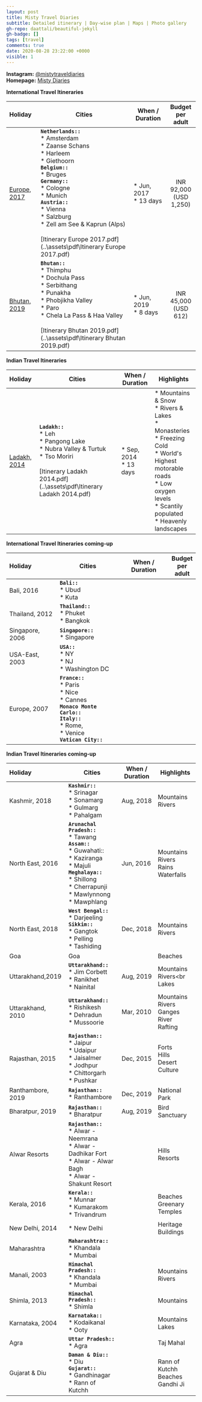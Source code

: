 ```yaml
---
layout: post
title: Misty Travel Diaries
subtitle: Detailed itinerary | Day-wise plan | Maps | Photo gallery
gh-repo: daattali/beautiful-jekyll
gh-badge: []
tags: [travel]
comments: true
date: 2020-08-28 23:22:00 +0000
visible: 1
---
```


**Instagram:** [@mistytraveldiaries](https://www.instagram.com/mistytraveldiaries/)                
**Homepage:** [Misty Diaries](https://tarunpreetkaur.com/)                



**International Travel Itineraries**

| Holiday | Cities | When / Duration | Budget<br />per<br />adult |
| :------ | ------- | ------- | :-----: |
| [Europe, 2017](https://tarunpreetkaur.com/Misty-Travel-Diaries-Europe2017.html) | **`Netherlands::`**<br />* Amsterdam<br />* Zaanse Schans<br />* Harleem<br />* Giethoorn<br />**`Belgium::`**<br />* Bruges<br />**`Germany::`**<br />* Cologne<br />* Munich<br />**`Austria::`**<br />* Vienna<br />* Salzburg<br />* Zell am See & Kaprun (Alps)<br /> <br />[Itinerary Europe 2017.pdf](..\assets\pdf\Itinerary Europe 2017.pdf) | * Jun, 2017<br />* 13 days | INR 92,000<br />(USD 1,250) |
| [Bhutan, 2019](https://tarunpreetkaur.com/Misty-Travel-Diaries-Bhutan2019.html) | **`Bhutan::`**<br />* Thimphu<br />* Dochula Pass<br />* Serbithang<br />* Punakha<br />* Phobjikha Valley<br />* Paro<br />* Chela La Pass & Haa Valley<br /><br />[Itinerary Bhutan 2019.pdf](..\assets\pdf\Itinerary Bhutan 2019.pdf) | * Jun, 2019<br />* 8 days | INR 45,000<br />(USD 612) |

**Indian Travel Itineraries**

| Holiday                                                      | Cities                                                       | When / Duration            | Highlights                                                   |
| :----------------------------------------------------------- | ------------------------------------------------------------ | -------------------------- | ------------------------------------------------------------ |
| [Ladakh, 2014](https://tarunpreetkaur.com/Misty-Travel-Diaries-Ladakh2014.html) | **`Ladakh::`**<br />* Leh<br />* Pangong Lake <br />* Nubra Valley & Turtuk <br />* Tso Moriri<br /><br />[Itinerary Ladakh 2014.pdf](..\assets\pdf\Itinerary Ladakh 2014.pdf) | * Sep, 2014<br />* 13 days | * Mountains & Snow<br />* Rivers & Lakes<br />* Monasteries<br />* Freezing Cold<br />* World's Highest<br />   motorable roads<br />* Low oxygen levels<br />* Scantily populated<br />* Heavenly landscapes |

**International Travel Itineraries  coming-up**

| Holiday         | Cities                                                       | When / Duration | Budget<br />per<br />adult |
| :-------------- | ------------------------------------------------------------ | --------------- | :------------------------: |
| Bali, 2016      | **`Bali::`**<br />* Ubud<br />* Kuta<br />                   |                 |                            |
| Thailand, 2012  | **`Thailand::`**<br />* Phuket<br />* Bangkok<br />          |                 |                            |
| Singapore, 2006 | **`Singapore::`**<br />* Singapore<br />                     |                 |                            |
| USA-East, 2003  | **`USA::`**<br />* NY<br />* NJ<br />* Washington DC         |                 |                            |
| Europe, 2007    | **`France::`**<br />* Paris<br />* Nice<br />* Cannes<br />**`Monaco Monte Carlo::`**<br />**`Italy::`**<br />* Rome,<br />* Venice<br />**`Vatican City::`** |                 |                            |

**Indian Travel Itineraries coming-up**

| Holiday           | Cities                                                       | When / Duration | Highlights                                           |
| :---------------- | ------------------------------------------------------------ | --------------- | ---------------------------------------------------- |
| Kashmir, 2018     | **`Kashmir::`**<br />* Srinagar<br />* Sonamarg<br />* Gulmarg<br />* Pahalgam<br /> | Aug, 2018       | Mountains<br />Rivers                                |
| North East, 2016  | **`Arunachal Pradesh::`**<br />* Tawang<br />**`Assam::`**<br />* Guwahati::<br />* Kaziranga<br />* Majuli<br />**`Meghalaya::`**<br />* Shillong<br />* Cherrapunji<br />* Mawlynnong<br />* Mawphlang | Jun, 2016       | Mountains<br />Rivers<br />Rains<br />Waterfalls     |
| North East, 2018  | **`West Bengal::`**<br />* Darjeeling<br />**`Sikkim::`**<br />* Gangtok<br />* Pelling<br />* Tashiding | Dec, 2018       | Mountains<br />Rivers                                |
| Goa               | Goa                                                          |                 | Beaches                                              |
| Uttarakhand,2019  | **`Uttarakhand::`**<br />* Jim Corbett<br />* Ranikhet<br />* Nainital | Aug, 2019       | Mountains<br />Rivers<br<br />Lakes                  |
| Uttarakhand, 2010 | **`Uttarakhand::`**<br />* Rishikesh<br />* Dehradun<br />* Mussoorie | Mar, 2010       | Mountains<br />Rivers<br />Ganges<br />River Rafting |
| Rajasthan, 2015   | **`Rajasthan::`**<br />* Jaipur<br />* Udaipur<br />* Jaisalmer<br />* Jodhpur<br />* Chittorgarh<br />* Pushkar | Dec, 2015       | Forts<br />Hills<br />Desert<br />Culture            |
| Ranthambore, 2019 | **`Rajasthan::`**<br />* Ranthambore                         | Dec, 2019       | National Park                                        |
| Bharatpur, 2019   | **`Rajasthan::`**<br />* Bharatpur                           | Aug, 2019       | Bird Sanctuary                                       |
| Alwar Resorts     | **`Rajasthan::`**<br />* Alwar - Neemrana<br />* Alwar - Dadhikar Fort<br />* Alwar - Alwar Bagh<br />* Alwar - Shakunt Resort |                 | Hills<br />Resorts                                   |
| Kerala, 2016      | **`Kerala::`**<br />* Munnar<br />* Kumarakom<br />* Trivandrum |                 | Beaches<br />Greenary<br />Temples                   |
| New Delhi, 2014   | * New Delhi                                                  |                 | Heritage Buildings                                   |
| Maharashtra       | **`Maharashtra::`**<br />* Khandala <br />* Mumbai           |                 |                                                      |
| Manali, 2003      | **`Himachal Pradesh::`**<br />* Khandala <br />* Mumbai      |                 | Mountains<br />Rivers                                |
| Shimla, 2013      | **`Himachal Pradesh::`**<br />* Shimla                       |                 | Mountains                                            |
| Karnataka, 2004   | **`Karnataka::`**<br />* Kodaikanal<br />* Ooty              |                 | Mountains<br />Lakes                                 |
| Agra              | **`Uttar Pradesh::`**<br />* Agra                            |                 | Taj Mahal                                            |
| Gujarat & Diu     | **`Daman & Diu::`**<br />* Diu<br />**`Gujarat::`**<br />* Gandhinagar<br />* Rann of Kutchh |                 | Rann of Kutchh<br />Beaches<br />Gandhi Ji           |


